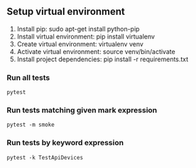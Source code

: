 ## Setup virtual environment

1. Install pip: sudo apt-get install python-pip
2. Install virtual environment: pip install virtualenv
3. Create virtual environment: virtualenv venv
4. Activate virtual environment: source venv/bin/activate
5. Install project dependencies: pip install -r requirements.txt

### Run all tests

```
pytest
```

### Run tests matching given mark expression

```
pytest -m smoke
```

### Run tests by keyword expression
```
pytest -k TestApiDevices
```
